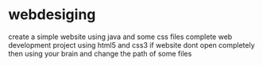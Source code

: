 # webdesiging
create a simple website using java and some css files
complete web development  project using html5 and css3
if website dont open completely then using your brain and change the path of some files

